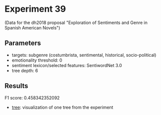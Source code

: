 Experiment 39
==============================================
(Data for the dh2018 proposal "Exploration of Sentiments and Genre in Spanish American Novels")

## Parameters

* targets: subgenre (costumbrista, sentimental, historical, socio-political)
* emotionality threshold: 0
* sentiment lexicon/selected features: SentiwordNet 3.0
* tree depth: 6

## Results

F1 score: 0.458342352092
* [tree](tree): visualization of one tree from the experiment